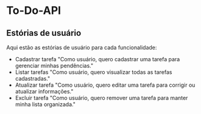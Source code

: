 # To-Do-API

## Estórias de usuário
Aqui estão as estórias de usuário para cada funcionalidade:

- Cadastrar tarefa
"Como usuário, quero cadastrar uma tarefa para gerenciar minhas pendências."
- Listar tarefas
"Como usuário, quero visualizar todas as tarefas cadastradas."
- Atualizar tarefa
"Como usuário, quero editar uma tarefa para corrigir ou atualizar informações."
- Excluir tarefa
"Como usuário, quero remover uma tarefa para manter minha lista organizada."
